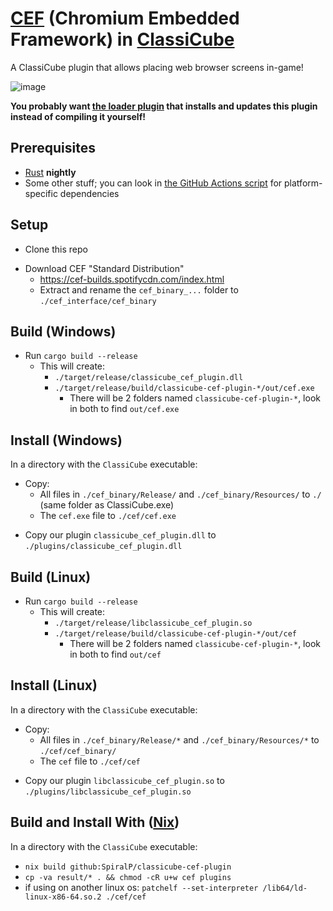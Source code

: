 # [CEF](https://bitbucket.org/chromiumembedded/cef) (Chromium Embedded Framework) in [ClassiCube](https://www.classicube.net/)

A ClassiCube plugin that allows placing web browser screens in-game!

![image](https://i.imgur.com/MyvxVCZ.png)

**You probably want [the loader plugin](https://github.com/SpiralP/classicube-cef-loader-plugin/blob/master/README.md#installing) that installs and updates this plugin instead of compiling it yourself!**

## Prerequisites

- [Rust](https://www.rust-lang.org/) **nightly**
- Some other stuff; you can look in [the GitHub Actions script](.github/workflows/rust.yml) for platform-specific dependencies

## Setup

- Clone this repo

* Download CEF "Standard Distribution"
  - https://cef-builds.spotifycdn.com/index.html
  - Extract and rename the `cef_binary_...` folder to `./cef_interface/cef_binary`

## Build (Windows)

- Run `cargo build --release`
  - This will create:
    - `./target/release/classicube_cef_plugin.dll`
    - `./target/release/build/classicube-cef-plugin-*/out/cef.exe`
      - There will be 2 folders named `classicube-cef-plugin-*`, look in both to find `out/cef.exe`

## Install (Windows)

In a directory with the `ClassiCube` executable:

- Copy:
  - All files in `./cef_binary/Release/` and `./cef_binary/Resources/` to `./` (same folder as ClassiCube.exe)
  - The `cef.exe` file to `./cef/cef.exe`

* Copy our plugin `classicube_cef_plugin.dll` to `./plugins/classicube_cef_plugin.dll`

## Build (Linux)

- Run `cargo build --release`
  - This will create:
    - `./target/release/libclassicube_cef_plugin.so`
    - `./target/release/build/classicube-cef-plugin-*/out/cef`
      - There will be 2 folders named `classicube-cef-plugin-*`, look in both to find `out/cef`

## Install (Linux)

In a directory with the `ClassiCube` executable:

- Copy:
  - All files in `./cef_binary/Release/*` and `./cef_binary/Resources/*` to `./cef/cef_binary/`
  - The `cef` file to `./cef/cef`

* Copy our plugin `libclassicube_cef_plugin.so` to `./plugins/libclassicube_cef_plugin.so`

## Build and Install With ([Nix](https://nixos.org/))

In a directory with the `ClassiCube` executable:

- `nix build github:SpiralP/classicube-cef-plugin`
- `cp -va result/* . && chmod -cR u+w cef plugins`
- if using on another linux os: `patchelf --set-interpreter /lib64/ld-linux-x86-64.so.2 ./cef/cef`
